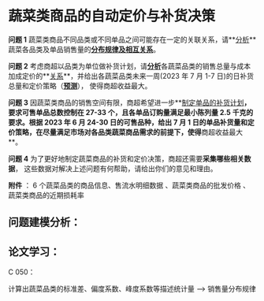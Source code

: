 # 蔬菜类商品的自动定价与补货决策

**问题 1** 蔬菜类商品不同品类或不同单品之间可能存在一定的关联关系，请**<u>分析</u>**蔬菜各品类及单品销售量的<u>**分布规律及相互关系**</u>。

**问题 2** 考虑商超以品类为单位做补货计划，请<u>**分析**</u>各蔬菜品类的销售总量与成本加成定价的**<u>关系</u>**，并给出各蔬菜品类未来一周(2023 年 7 月 1-7 日)的日补货总量和定价策略（<u>**预测**</u>）， 使得商超收益最大。 

**问题 3** 因蔬菜类商品的销售空间有限，商超希望进一步**<u>制定单品的补货计划</u>**，要求可售单品总数控制在 27-33 个，且各单品订购量满足最小陈列量 2.5 千克的要求。根据 2023 年 6 月 24-30 日的可售品种，给出 7 月 1 日的单品补货量和定价策略，在尽量满足市场对各品类蔬菜商品需求的前提下，使得**商超收益最大**。 

**问题 4** 为了更好地制定蔬菜商品的补货和定价决策，商超还需要**采集哪些相关数据**， 这些数据对解决上述问题有何帮助，请给出你们的意见和理由。

**附件** ： 6 个蔬菜品类的商品信息、售流水明细数据 、蔬菜类商品的批发价格 、蔬菜类商品的近期损耗率

## 问题建模分析：





## 论文学习：

C 050：

计算出蔬菜品类的标准差、偏度系数、峰度系数等描述统计量 --> 销售量分布规律

